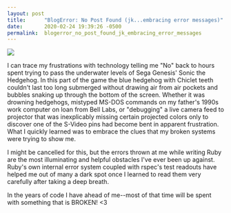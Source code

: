 ```yaml
---
layout: post
title:      "BlogError: No Post Found (jk...embracing error messages)"
date:       2020-02-24 19:39:26 -0500
permalink:  blogerror_no_post_found_jk_embracing_error_messages
---
```



![](https://info.sonicretro.org/images/f/fd/Sonic1_MD_LZ_AirBubble.png)

I can trace my frustrations with technology telling me "No" back to hours spent trying to pass the underwater levels of Sega Genesis' Sonic the Hedgehog. In this part of the game the blue hedgehog with Chiclet teeth couldn't last too long submerged without drawing air from air pockets and bubbles snaking up through the bottom of the screen. Whether it was drowning hedgehogs, mistyped MS-DOS commands on my father's 1990s work computer on loan from Bell Labs, or "debugging" a live camera feed to projector that was inexplicably missing certain projected colors only to discover one of the S-Video pins had become bent in apparent frustration. What I quickly learned was to embrace the clues that my broken systems were trying to show me. 

I might be cancelled for this, but the errors thrown at me while writing Ruby are the most illuminating and helpful obstacles I've ever been up against. Ruby's own internal error system coupled with rspec's test readouts have helped me out of many a dark spot once I learned to read them very carefully after taking a deep breath. 

In the years of code I have ahead of me--most of that time will be spent with something that is BROKEN! <3
